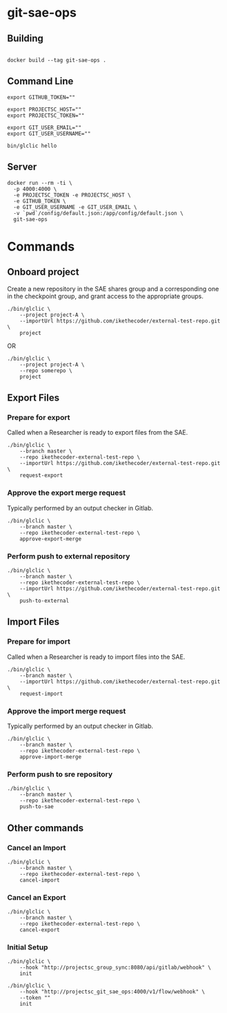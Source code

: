 # git-sae-ops


## Building

```

docker build --tag git-sae-ops .

```


## Command Line

```
export GITHUB_TOKEN=""

export PROJECTSC_HOST=""
export PROJECTSC_TOKEN=""

export GIT_USER_EMAIL=""
export GIT_USER_USERNAME=""

bin/glclic hello

```

## Server

```
docker run --rm -ti \
  -p 4000:4000 \
  -e PROJECTSC_TOKEN -e PROJECTSC_HOST \
  -e GITHUB_TOKEN \
  -e GIT_USER_USERNAME -e GIT_USER_EMAIL \
  -v `pwd`/config/default.json:/app/config/default.json \
  git-sae-ops

```

# Commands

## Onboard project

Create a new repository in the SAE shares group and a corresponding one in the checkpoint group, and grant access to the appropriate groups.

```
./bin/glclic \
    --project project-A \
    --importUrl https://github.com/ikethecoder/external-test-repo.git \
    project
```

OR 

```
./bin/glclic \
    --project project-A \
    --repo somerepo \
    project
```


## Export Files

### Prepare for export

Called when a Researcher is ready to export files from the SAE.

```
./bin/glclic \
    --branch master \
    --repo ikethecoder-external-test-repo \
    --importUrl https://github.com/ikethecoder/external-test-repo.git \
    request-export
```


### Approve the export merge request

Typically performed by an output checker in Gitlab.

```
./bin/glclic \
    --branch master \
    --repo ikethecoder-external-test-repo \
    approve-export-merge

```

### Perform push to external repository

```
./bin/glclic \
    --branch master \
    --repo ikethecoder-external-test-repo \
    --importUrl https://github.com/ikethecoder/external-test-repo.git \
    push-to-external
```


## Import Files

### Prepare for import

Called when a Researcher is ready to import files into the SAE.

```
./bin/glclic \
    --branch master \
    --importUrl https://github.com/ikethecoder/external-test-repo.git \
    request-import
```

### Approve the import merge request

Typically performed by an output checker in Gitlab.

```
./bin/glclic \
    --branch master \
    --repo ikethecoder-external-test-repo \
    approve-import-merge

```

### Perform push to sre repository

```
./bin/glclic \
    --branch master \
    --repo ikethecoder-external-test-repo \
    push-to-sae
```


## Other commands

### Cancel an Import

```
./bin/glclic \
    --branch master \
    --repo ikethecoder-external-test-repo \
    cancel-import
```

### Cancel an Export

```
./bin/glclic \
    --branch master \
    --repo ikethecoder-external-test-repo \
    cancel-export
```


### Initial Setup

```
./bin/glclic \
    --hook "http://projectsc_group_sync:8080/api/gitlab/webhook" \
    init

./bin/glclic \
    --hook "http://projectsc_git_sae_ops:4000/v1/flow/webhook" \
    --token ""
    init
```